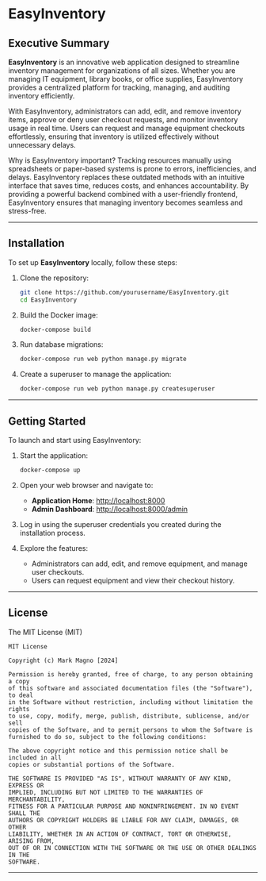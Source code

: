 
# **EasyInventory**

## **Executive Summary**
**EasyInventory** is an innovative web application designed to streamline inventory management for organizations of all sizes. Whether you are managing IT equipment, library books, or office supplies, EasyInventory provides a centralized platform for tracking, managing, and auditing inventory efficiently.

With EasyInventory, administrators can add, edit, and remove inventory items, approve or deny user checkout requests, and monitor inventory usage in real time. Users can request and manage equipment checkouts effortlessly, ensuring that inventory is utilized effectively without unnecessary delays.

Why is EasyInventory important? Tracking resources manually using spreadsheets or paper-based systems is prone to errors, inefficiencies, and delays. EasyInventory replaces these outdated methods with an intuitive interface that saves time, reduces costs, and enhances accountability. By providing a powerful backend combined with a user-friendly frontend, EasyInventory ensures that managing inventory becomes seamless and stress-free.

---

## **Installation**

To set up **EasyInventory** locally, follow these steps:

1. Clone the repository:
   ```bash
   git clone https://github.com/yourusername/EasyInventory.git
   cd EasyInventory
   ```

2. Build the Docker image:
   ```bash
   docker-compose build
   ```

3. Run database migrations:
   ```bash
   docker-compose run web python manage.py migrate
   ```

4. Create a superuser to manage the application:
   ```bash
   docker-compose run web python manage.py createsuperuser
   ```

---

## **Getting Started**

To launch and start using EasyInventory:

1. Start the application:
   ```bash
   docker-compose up
   ```

2. Open your web browser and navigate to:
   - **Application Home**: [http://localhost:8000](http://localhost:8000/administrator/inventory)
   - **Admin Dashboard**: [http://localhost:8000/admin](http://localhost:8000/admin)

3. Log in using the superuser credentials you created during the installation process.

4. Explore the features:
   - Administrators can add, edit, and remove equipment, and manage user checkouts.
   - Users can request equipment and view their checkout history.

---

## **License**

The MIT License (MIT)

```plaintext
MIT License

Copyright (c) Mark Magno [2024]

Permission is hereby granted, free of charge, to any person obtaining a copy
of this software and associated documentation files (the "Software"), to deal
in the Software without restriction, including without limitation the rights
to use, copy, modify, merge, publish, distribute, sublicense, and/or sell
copies of the Software, and to permit persons to whom the Software is
furnished to do so, subject to the following conditions:

The above copyright notice and this permission notice shall be included in all
copies or substantial portions of the Software.

THE SOFTWARE IS PROVIDED "AS IS", WITHOUT WARRANTY OF ANY KIND, EXPRESS OR
IMPLIED, INCLUDING BUT NOT LIMITED TO THE WARRANTIES OF MERCHANTABILITY,
FITNESS FOR A PARTICULAR PURPOSE AND NONINFRINGEMENT. IN NO EVENT SHALL THE
AUTHORS OR COPYRIGHT HOLDERS BE LIABLE FOR ANY CLAIM, DAMAGES, OR OTHER
LIABILITY, WHETHER IN AN ACTION OF CONTRACT, TORT OR OTHERWISE, ARISING FROM,
OUT OF OR IN CONNECTION WITH THE SOFTWARE OR THE USE OR OTHER DEALINGS IN THE
SOFTWARE.
```

---

